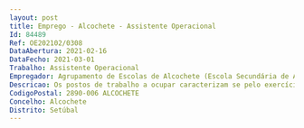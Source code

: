 ```yaml
--- 
layout: post
title: Emprego - Alcochete - Assistente Operacional
Id: 84489
Ref: OE202102/0308
DataAbertura: 2021-02-16
DataFecho: 2021-03-01
Trabalho: Assistente Operacional
Empregador: Agrupamento de Escolas de Alcochete (Escola Secundária de Alcochete - Sede)
Descricao: Os postos de trabalho a ocupar caracterizam se pelo exercício de funções na carreira e categoria de assistente operacional.
CodigoPostal: 2890-006 ALCOCHETE
Concelho: Alcochete
Distrito: Setúbal
--- 
```

